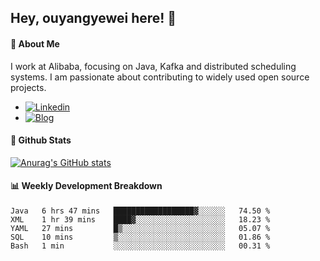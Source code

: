 ## Hey, ouyangyewei here! :wave:

#### :rocket: About Me
I work at Alibaba, focusing on Java, Kafka and distributed scheduling systems. I am passionate about contributing to widely used open source projects.

- [![Linkedin](https://img.shields.io/badge/LinkedIn-ouyangyewei-blue)](https://www.linkedin.com/in/ouyangyewei/)
- [![Blog](https://img.shields.io/badge/Blog-yeweiouyang-orange)](https://blog.csdn.net/yeweiouyang)

#### :star2: Github Stats
[![Anurag's GitHub stats](https://github-readme-stats.vercel.app/api?username=ouyangyewei&show_icons=true&cache_seconds=3600&theme=tokyonight)](https://github.com/anuraghazra/github-readme-stats)

#### :bar_chart: Weekly Development Breakdown
<!--START_SECTION:waka-->
```text
Java   6 hrs 47 mins   ██████████████████▓░░░░░░   74.50 % 
XML    1 hr 39 mins    ████▓░░░░░░░░░░░░░░░░░░░░   18.23 % 
YAML   27 mins         █▒░░░░░░░░░░░░░░░░░░░░░░░   05.07 % 
SQL    10 mins         ▒░░░░░░░░░░░░░░░░░░░░░░░░   01.86 % 
Bash   1 min           ░░░░░░░░░░░░░░░░░░░░░░░░░   00.31 % 
```
<!--END_SECTION:waka-->
